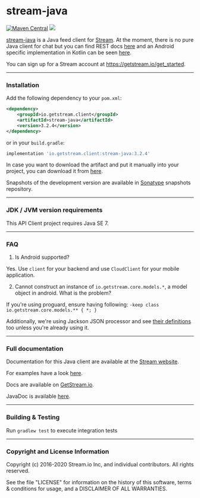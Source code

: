 # stream-java

[![Maven Central](https://maven-badges.herokuapp.com/maven-central/io.getstream.client/stream-java/badge.svg?style=flat)](https://maven-badges.herokuapp.com/maven-central/io.getstream.client/stream-java)
![](https://github.com/GetStream/stream-java/workflows/Java%20CI/badge.svg)

[stream-java](https://github.com/GetStream/stream-java) is a Java feed client for [Stream](https://getstream.io/). At the moment, there is no pure Java client for chat but you can find REST docs [here](https://getstream.io/chat/docs_rest/) and an Android specific implementation in Kotlin can be seen [here](https://github.com/GetStream/stream-chat-android-client).

You can sign up for a Stream account at https://getstream.io/get_started.

---

### Installation

Add the following dependency to your `pom.xml`:

```xml
<dependency>
    <groupId>io.getstream.client</groupId>
    <artifactId>stream-java</artifactId>
    <version>3.2.4</version>
</dependency>
```

or in your `build.gradle`:

```gradle
implementation 'io.getstream.client:stream-java:3.2.4'
```

In case you want to download the artifact and put it manually into your project,
you can download it from [here](https://github.com/GetStream/stream-java/releases).

Snapshots of the development version are available in [Sonatype](https://oss.sonatype.org/content/repositories/snapshots/io/getstream/client/) snapshots repository.

---

### JDK / JVM version requirements

This API Client project requires Java SE 7.

---

### FAQ

1. Is Android supported?

Yes. Use `client` for your backend and use `CloudClient` for your mobile application.

2. Cannot construct an instance of `io.getstream.core.models.*`, a model object in android. What is the problem?

If you're using proguard, ensure having following: `-keep class io.getstream.core.models.** { *; }`

Additionally, we're using Jackson JSON processor and see [their definitions](https://github.com/FasterXML/jackson-docs/wiki/JacksonOnAndroid) too unless you're already using it.

---

### Full documentation

Documentation for this Java client are available at the [Stream website](https://getstream.io/docs/?language=java).

For examples have a look [here](https://github.com/GetStream/stream-java/tree/master/example/Example.java).

Docs are available on [GetStream.io](https://getstream.io/docs/?language=java).

JavaDoc is available [here](https://getstream.github.io/stream-java/).

---

### Building & Testing

Run `gradlew test` to execute integration tests

---

### Copyright and License Information

Copyright (c) 2016-2020 Stream.io Inc, and individual contributors. All rights reserved.

See the file "LICENSE" for information on the history of this software, terms & conditions for usage, and a DISCLAIMER OF ALL WARRANTIES.
